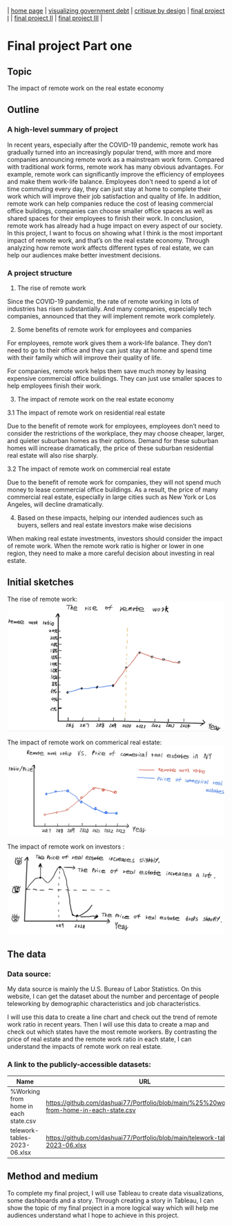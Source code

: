 | [home page](https://dashuai77.github.io/Portfolio/) | [visualizing government debt](visualizing-government-debt.md) | [critique by design](Critique-by-Design-with-Tableau.md) | [final project I](final-project-part-one-Ziyi.md) | [final project II](final-project-part-two-Ziyi.md) | [final project III](final-project-part-three-Ziyi.md) |
# Final project Part one

## Topic

The impact of remote work on the real estate economy

## Outline
### A high-level summary of project

In recent years, especially after the COVID-19 pandemic, remote work has gradually turned into an increasingly popular trend, with more and more companies announcing remote work as a mainstream work form. Compared with traditional work forms, remote work has many obvious advantages. For example, remote work can significantly improve the efficiency of employees and make them work-life balance. Employees don't need to spend a lot of time commuting every day, they can just stay at home to complete their work which will improve their job satisfaction and quality of life. In addition, remote work can help companies reduce the cost of leasing commercial office buildings, companies can choose smaller office spaces as well as shared spaces for their employees to finish their work. In conclusion, remote work has already had a huge impact on every aspect of our society. In this project, I want to focus on showing what I think is the most important impact of remote work, and that’s on the real estate economy. Through analyzing how remote work affects different types of real estate, we can help our audiences make better investment decisions. 

### A project structure 

1. The rise of remote work
   
Since the COVID-19 pandemic, the rate of remote working in lots of industries has risen substantially. And many companies, especially tech companies, announced that they will implement remote work completely. 
  
2. Some benefits of remote work for employees and companies
   
For employees, remote work gives them a work-life balance. They don’t need to go to their office and they can just stay at home and spend time with their family which will improve their quality of life.

For companies, remote work helps them save much money by leasing expensive commercial office buildings. They can just use smaller spaces to help employees finish their work.

3. The impact of remote work on the real estate economy
   
3.1 The impact of remote work on residential real estate
   
Due to the benefit of remote work for employees, employees don’t need to consider the restrictions of the workplace, they may choose cheaper, larger, and quieter suburban homes as their options. Demand for these suburban homes will increase dramatically, the price of these suburban residential real estate will also rise sharply. 
  
3.2 The impact of remote work on commercial real estate
   
Due to the benefit of remote work for companies, they will not spend much money to lease commercial office buildings. As a result, the price of many commercial real estate, especially in large cities such as New York or Los Angeles, will decline dramatically. 
  
4. Based on these impacts, helping our intended audiences such as buyers, sellers and real estate investors make wise decisions
   
When making real estate investments, investors should consider the impact of remote work. When the remote work ratio is higher or lower in one region, they need to make a more careful decision about investing in real estate. 

## Initial sketches

The rise of remote work: ![A picture](sketch1.jpg)

The impact of remote work on commerical real estate: ![A picture](sketch2.jpg)

The impact of remote work on investors : ![A picture](sketch3.jpg)

## The data

### Data source: 

My data source is mainly the U.S. Bureau of Labor Statistics. On this website, I can get the dataset about the number and percentage of people teleworking by demographic characteristics and job characteristics. 

I will use this data to create a line chart and check out the trend of remote work ratio in recent years. Then I will use this data to create a map and check out which states have the most remote workers. By contrasting the price of real estate and the remote work ratio in each state, I can understand the impacts of remote work on real estate. 
  
### A link to the publicly-accessible datasets:

| Name | URL | Description |
|------|-----|-------------|
|  %Working from home in each state.csv | https://github.com/dashuai77/Portfolio/blob/main/%25%20working-from-home-in-each-state.csv | The remote workers ratio in each state |
|  telework-tables-2023-06.xlsx | https://github.com/dashuai77/Portfolio/blob/main/telework-tables-2023-06.xlsx |   Telework situation in June 2023 |


## Method and medium

To complete my final project, I will use Tableau to create data visualizations, some dashboards and a story. Through creating a story in Tableau, I can show the topic of my final project in a more logical way which will help me audiences understand what I hope to achieve in this project.

